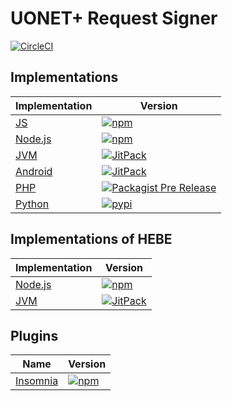 # UONET+ Request Signer

[![CircleCI](https://img.shields.io/circleci/project/github/wulkanowy/uonet-request-signer/master.svg?style=flat-square)](https://circleci.com/gh/wulkanowy/uonet-request-signer)

## Implementations

| Implementation | Version |
|---|---|
| [JS](https://github.com/wulkanowy/uonet-request-signer/tree/master/js) | [![npm](https://img.shields.io/npm/v/@wulkanowy/uonet-request-signer.svg?style=flat-square)](https://www.npmjs.com/package/@wulkanowy/uonet-request-signer) |
| [Node.js](https://github.com/wulkanowy/uonet-request-signer/tree/master/node) | [![npm](https://img.shields.io/npm/v/@wulkanowy/uonet-request-signer-node.svg?style=flat-square)](https://www.npmjs.com/package/@wulkanowy/uonet-request-signer-node) |
| [JVM](https://github.com/wulkanowy/uonet-request-signer/tree/master/jvm) | [![JitPack](https://img.shields.io/jitpack/v/wulkanowy/uonet-request-signer.svg?style=flat-square)](https://jitpack.io/#wulkanowy/uonet-request-signer) |
| [Android](https://github.com/wulkanowy/uonet-request-signer/tree/master/android) | [![JitPack](https://img.shields.io/bintray/v/wulkanowy/wulkanowy/signer-android.svg?style=flat-square)](https://bintray.com/wulkanowy/wulkanowy/signer-android) |
| [PHP](https://github.com/wulkanowy/uonet-request-signer/tree/master/php) | [![Packagist Pre Release](https://img.shields.io/packagist/vpre/wulkanowy/uonet-request-signer.svg?style=flat-square)](https://packagist.org/packages/wulkanowy/uonet-request-signer) |
| [Python](https://github.com/wulkanowy/uonet-request-signer/tree/master/python) | [![pypi](https://img.shields.io/pypi/v/uonet-request-signer.svg?style=flat-square)](https://pypi.org/project/uonet-request-signer/) |

## Implementations of HEBE

| Implementation | Version |
|---|---|
| [Node.js](https://github.com/wulkanowy/uonet-request-signer/tree/master/hebe-node) | [![npm](https://img.shields.io/npm/v/@wulkanowy/uonet-request-signer-node-hebe.svg?style=flat-square)](https://www.npmjs.com/package/@wulkanowy/uonet-request-signer-node-hebe) |
| [JVM](https://github.com/wulkanowy/uonet-request-signer/tree/master/hebe-jvm) | [![JitPack](https://img.shields.io/jitpack/v/wulkanowy/uonet-request-signer.svg?style=flat-square)](https://jitpack.io/#wulkanowy/uonet-request-signer) |


## Plugins

| Name | Version |
|---|---|
| [Insomnia](https://github.com/wulkanowy/uonet-request-signer/tree/master/hebe-insomnia-plugin) | [![npm](https://img.shields.io/npm/v/@wulkanowy/insomnia-plugin-uonet-request-signer-hebe.svg?style=flat-square)](https://www.npmjs.com/package/@wulkanowy/insomnia-plugin-uonet-request-signer-hebe) |
